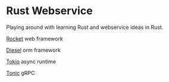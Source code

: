 # Rust Webservice

Playing around with learning Rust and webservice ideas in Rust.

[Rocket](https://rocket.rs/) web framework

[Diesel](https://diesel.rs/) orm framework

[Tokio](https://tokio.rs/) async runtime

[Tonic](https://github.com/hyperium/tonic) gRPC